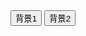 <html>
 <head>
   <script language="javascript">
     function chg(color)
 { 
 document.bgColor=color ;
 }</script>
<body>
 <input type="button" value="背景1" onClick="chg('blue')">
 <input type="button" value="背景2" onClick="chg('green')">
</body>
 </head>
    

</html>
